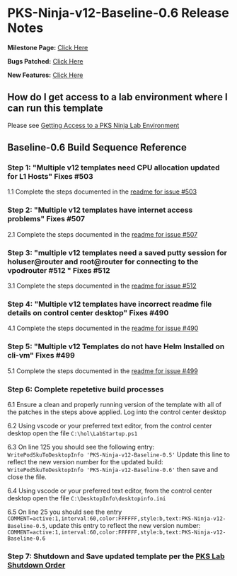 # PKS-Ninja-v12-Baseline-0.6 Release Notes

**Milestone Page:** [Click Here](https://github.com/CNA-Tech/PKS-Ninja/milestone/1)

**Bugs Patched:** [Click Here](https://github.com/CNA-Tech/PKS-Ninja/issues?utf8=%E2%9C%93&q=label:AppliesTo/vAppTemplate/v12-Baseline-0.5++milestone:Milestone6425)

**New Features:** [Click Here](https://github.com/CNA-Tech/PKS-Ninja/issues?utf8=%E2%9C%93&q=label:enhancement/newFeature+label:AppliesTo/vAppTemplate/v12-Baseline++milestone:Milestone6425)

## How do I get access to a lab environment where I can run this template

Please see [Getting Access to a PKS Ninja Lab Environment](https://github.com/CNA-Tech/PKS-Ninja/tree/Pks1.4/Courses/GetLabAccess-LA8528)

## Baseline-0.6 Build Sequence Reference

### Step 1: "Multiple v12 templates need CPU allocation updated for L1 Hosts" Fixes #503

1.1 Complete the steps documented in the [readme for issue #503](../../../../Patches/503/readme.md)

### Step 2: "Multiple v12 templates have internet access problems" Fixes #507

2.1 Complete the steps documented in the [readme for issue #507](../../../../Patches/507/readme.md)

### Step 3: "multiple v12 templates need a saved putty session for holuser@router and root@router for connecting to the vpodrouter #512 " Fixes #512

3.1 Complete the steps documented in the [readme for issue #512](../../../../Patches/512/readme.md)

### Step 4: "Multiple v12 templates have incorrect readme file details on control center desktop" Fixes #490

4.1 Complete the steps documented in the [readme for issue #490](../../../../Patches/490/readme.md)

### Step 5: "Multiple v12 Templates do not have Helm Installed on cli-vm" Fixes #499

5.1 Complete the steps documented in the [readme for issue #499](../../../../Patches/499/readme.md)

### Step 6: Complete repetetive build processes

6.1 Ensure a clean and properly running version of the template with all of the patches in the steps above applied. Log into the control center desktop

6.2 Using vscode or your preferred text editor, from the control center desktop open the file `C:\hol\LabStartup.ps1`

6.3 On line 125 you should see the following entry: `WritePodSkuToDesktopInfo 'PKS-Ninja-v12-Baseline-0.5'` Update this line to reflect the new version number for the updated build: `WritePodSkuToDesktopInfo 'PKS-Ninja-v12-Baseline-0.6'` then save and close the file. 

6.4 Using vscode or your preferred text editor, from the control center desktop open the file `C:\DesktopInfo\desktopinfo.ini`

6.5 On line 25 you should see the entry `COMMENT=active:1,interval:60,color:FFFFFF,style:b,text:PKS-Ninja-v12-Baseline-0.5`, update this entry to reflect the new version number: `COMMENT=active:1,interval:60,color:FFFFFF,style:b,text:PKS-Ninja-v12-Baseline-0.6`

### Step 7: Shutdown and Save updated template per the [PKS Lab Shutdown Order](https://confluence.eng.vmware.com/display/CNA/OneCloud+PKS+Lab+Startup+Optmization#OneCloudPKSLabStartupOptmization-PksLabShutdownOrder)
